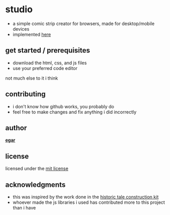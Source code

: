 # studio

* a simple comic strip creator for browsers, made for desktop/mobile devices
* implemented [here](https://egar.fr/studio.html)

## get started / prerequisites

* download the html, css, and js files
* use your preferred code editor

not much else to it i think

## contributing

* i don't know how github works, you probably do
* feel free to make changes and fix anything i did incorrectly

## author

**[egar](https://github.com/le-egar)**

## license

licensed under the [mit license](LICENSE.md)

## acknowledgments

* this was inspired by the work done in the [historic tale construction kit](https://htck.github.io/bayeux/#!/)
* whoever made the js libraries i used has contributed more to this project than i have
